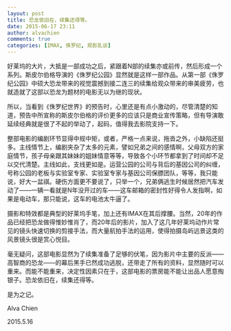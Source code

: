 ```yaml
---
layout: post
title: 恐龙依旧在，续集还得等。
date: 2015-06-17 23:11
author: alvachien
comments: true
categories: [IMAX, 侏罗纪, 观影乱谈]
---
```

好莱坞的大片，大抵是一部成功之后，紧跟着N部的续集亦或前传，然后形成一个系列。斯皮尔伯格导演的《侏罗纪公园》显然就是这样一部作品。从第一部《侏罗纪公园》中硕大恐龙带来的视觉震撼到接二连三的续集给观众带来的审美疲劳，也就造就了这部以恐龙为题材的电影无以为继的现状。


所以，当看到《侏罗纪世界》的预告时，心里还是有点小激动的，尽管清楚的知道，预告中所宣称的斯皮尔伯格的评价更多的应该只是商业宣传策略，但有导演敢延续经典就是很了不起的举动了，起码，值得我去影院支持一下。


整部电影的编剧环节显得中规中矩，或者，严格一点来说，拖沓之外，小缺陷还挺多。主线情节上，编剧夹杂了太多的元素，譬如兄弟之间的感情啊，父母双方的家庭情节，孩子母亲跟其妹妹的姐妹情意等等，导致各个小环节都拿到了时间却不足以交代清楚。主线如此，支线更如是。运营公园的公司与背后的基因公司的纠缠，号称公园的老板与实验室专家、实验室专家与基因公司保膘团队，等等，我只能说，好大一盆祺。硬伤方面更不要说了，只举一个，兄弟俩逃生时候居然把汽车发动了——一辆一看就是N年没开过的车——这车邮箱的密封性好得令人发指啊，如果是电动车，那只能说，这车的电池太牛逼了。


摄影和特效都是典型的好莱坞手笔，加上还有IMAX在其后撑腰。当然，20年的作品已经把恐龙做得惟妙惟肖了，而20年后的影片，加入了这几年好莱坞动作片常见的镜头快速切换的剪接手法，而大量航拍手法的运用，使得拍摄岛屿远景这类的风景镜头很是赏心悦目。


毫无疑问，这部电影显然为了续集准备了足够的伏笔，因为影片中主要的反派——高智商的恐龙——的幕后黑手已然成功逃脱，还带走了所有的资料，显然随时可以重来。而能不能重来，决定性因素只在于，这部电影的票房能不能让出品人愿意掏银子。恐龙依旧在，续集还得等。


是为之记。

Alva Chien

2015.5.16
